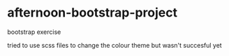 # afternoon-bootstrap-project
bootstrap exercise

tried to use scss files to change the colour theme but wasn't succesful yet
